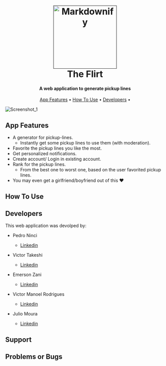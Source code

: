 
<h1 align="center">
  <br>
  <a href=""><img src="https://user-images.githubusercontent.com/69252953/206461059-c57d02cd-7df4-48b2-b606-6d889221dc6c.png" alt="Markdownify" width="200"></a>
  <br>
  The Flirt
  <br>
</h1>

<h4 align="center">A web application to generate pickup lines<a href="http://electron.atom.io" target="_blank"></a></h4>

<p align="center">
  <a href="#app-features">App Features</a> •
  <a href="#how-to-use">How To Use</a> •
  <a href="#developers">Developers</a> •
</p>

![Screenshot_1](https://user-images.githubusercontent.com/69252953/206580913-ae68c458-16d7-4b87-a035-4e072f5c6f7e.png)


## App Features

* A generator for pickup-lines. <br>
  - Instantly get some pickup lines to use them (with moderation).
* Favorite the pickup lines you like the most.
* Get personalized notifications.
* Create account/ Login in existing account.
* Rank for the pickup lines. <br>
  - From the best one to worst one, based on the user favorited pickup lines.
* You may even get a girlfriend/boyfriend out of this ❤️


## How To Use


## Developers

This web application was devolped by:

- Pedro Ninci
	- [Linkedin](https://www.linkedin.com/in/pedroninci/)
	
- Victor Takeshi
	- [Linkedin](https://www.linkedin.com/in/victor-fukumoto-37a145209/)
- Emerson Zani
	- [Linkedin](https://www.linkedin.com/in/emerson-zani-junior-34a833228/)
- Victor Manoel Rodrigues
	- [Linkedin](https://www.linkedin.com/in/victor-manoel-186592196/)
- Julio Moura
	- [Linkedin](https://www.linkedin.com/in/j%C3%BAlio-c%C3%A9sar-bello-moura-9972b71b9/)
	
## Support


## Problems or Bugs

